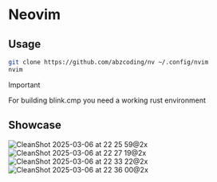 # Neovim


## Usage

```bash
git clone https://github.com/abzcoding/nv ~/.config/nvim
nvim
```

> [!IMPORTANT]
> For building blink.cmp you need a working rust environment


## Showcase

![CleanShot 2025-03-06 at 22 25 59@2x](https://github.com/user-attachments/assets/826ffeb0-064f-4deb-80a4-1b070d3d1dfe)
![CleanShot 2025-03-06 at 22 27 19@2x](https://github.com/user-attachments/assets/2d1c0656-9ff7-4810-bb0c-5fb120103c4a)
![CleanShot 2025-03-06 at 22 33 22@2x](https://github.com/user-attachments/assets/4ad96dae-0934-4cf1-a317-6c6fcafb98c3)
![CleanShot 2025-03-06 at 22 36 00@2x](https://github.com/user-attachments/assets/df73552b-b668-4be3-9f7d-140fa9e3f4eb)
